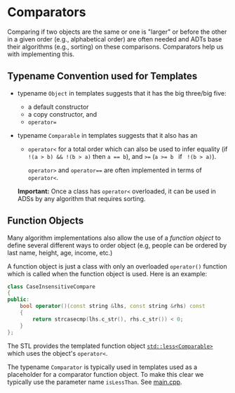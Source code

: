 # Comparators

Comparing if two objects are the same or one is "larger" or before the other in a given order (e.g., alphabetical order) are often needed and ADTs base their algorithms (e.g., sorting) on these comparisons. Comparators help us with implementing this. 

## Typename Convention used for Templates

* typename `Object` in templates suggests that it has the big three/big five:
  * a default constructor
  * a copy constructor, and
  * `operator=`

* typename `Comparable` in templates suggests that it also has an
  * `operator<` for a total order which can also be used to infer 
    equality (if `!(a > b) && !(b > a)` then `a == b`), and
    `>=` (`a >= b ` if ` !(b > a)`). 

    `operator>` and `operator==` are often implemented in terms of `operator<`. 


  **Important:** Once a class has `operator<` overloaded, it can be used in ADSs by any algorithm that requires sorting.

## Function Objects

Many algorithm implementations also allow the use of a _function object_
to define several different ways to order object (e.g, people can be ordered by last name, height, age, income, etc.)

A function object is just a class with only an overloaded `operator()` function which is called when the function object is used. Here is an example:

```cpp
class CaseInsensitiveCompare
{
public:
    bool operator()(const string &lhs, const string &rhs) const
    {
        return strcasecmp(lhs.c_str(), rhs.c_str()) < 0;
    }
};
```


The STL provides the templated function object [`std::less<Comparable>`](https://cplusplus.com/reference/functional/less/) which uses the object's `operator<`.

The typename `Comparator` is typically used in templates used as a placeholder for a comparator
function object. To make this clear we typically use the parameter 
name `isLessThan`. See [main.cpp](main.cpp).

